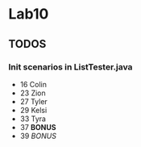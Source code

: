 # Lab10

## TODOS

### Init scenarios in ListTester.java

- 16 Colin
- 23 Zion
- 27 Tyler
- 29 Kelsi
- 33 Tyra
- 37 **BONUS**
- 39 _BONUS_
